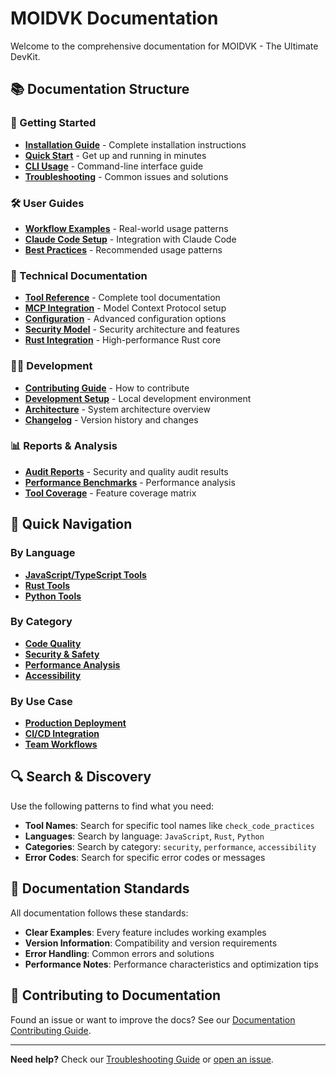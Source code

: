 # MOIDVK Documentation

Welcome to the comprehensive documentation for MOIDVK - The Ultimate DevKit.

## 📚 Documentation Structure

### 🚀 Getting Started

- **[Installation Guide](user-guide/installation.md)** - Complete installation instructions
- **[Quick Start](user-guide/getting-started.md)** - Get up and running in minutes
- **[CLI Usage](user-guide/cli-usage.md)** - Command-line interface guide
- **[Troubleshooting](user-guide/troubleshooting.md)** - Common issues and solutions

### 🛠️ User Guides

- **[Workflow Examples](user-guide/workflow-examples.md)** - Real-world usage patterns
- **[Claude Code Setup](user-guide/claude-code-setup.md)** - Integration with Claude Code
- **[Best Practices](user-guide/best-practices.md)** - Recommended usage patterns

### 🔧 Technical Documentation

- **[Tool Reference](technical/tool-reference.md)** - Complete tool documentation
- **[MCP Integration](technical/mcp-integration.md)** - Model Context Protocol setup
- **[Configuration](technical/configuration.md)** - Advanced configuration options
- **[Security Model](technical/security.md)** - Security architecture and features
- **[Rust Integration](technical/rust-integration.md)** - High-performance Rust core

### 👨‍💻 Development

- **[Contributing Guide](development/contributing.md)** - How to contribute
- **[Development Setup](development/local-testing-guide.md)** - Local development environment
- **[Architecture](development/architecture.md)** - System architecture overview
- **[Changelog](development/changelog.md)** - Version history and changes

### 📊 Reports & Analysis

- **[Audit Reports](reports/)** - Security and quality audit results
- **[Performance Benchmarks](reports/performance.md)** - Performance analysis
- **[Tool Coverage](reports/tool-coverage.md)** - Feature coverage matrix

## 🎯 Quick Navigation

### By Language

- **[JavaScript/TypeScript Tools](technical/javascript-tools.md)**
- **[Rust Tools](technical/rust-tools.md)**
- **[Python Tools](technical/python-tools.md)**

### By Category

- **[Code Quality](technical/code-quality-tools.md)**
- **[Security & Safety](technical/security-tools.md)**
- **[Performance Analysis](technical/performance-tools.md)**
- **[Accessibility](technical/accessibility-tools.md)**

### By Use Case

- **[Production Deployment](user-guide/production-deployment.md)**
- **[CI/CD Integration](user-guide/cicd-integration.md)**
- **[Team Workflows](user-guide/team-workflows.md)**

## 🔍 Search & Discovery

Use the following patterns to find what you need:

- **Tool Names**: Search for specific tool names like `check_code_practices`
- **Languages**: Search by language: `JavaScript`, `Rust`, `Python`
- **Categories**: Search by category: `security`, `performance`, `accessibility`
- **Error Codes**: Search for specific error codes or messages

## 📖 Documentation Standards

All documentation follows these standards:

- **Clear Examples**: Every feature includes working examples
- **Version Information**: Compatibility and version requirements
- **Error Handling**: Common errors and solutions
- **Performance Notes**: Performance characteristics and optimization tips

## 🤝 Contributing to Documentation

Found an issue or want to improve the docs? See our
[Documentation Contributing Guide](development/contributing.md#documentation).

---

**Need help?** Check our [Troubleshooting Guide](user-guide/troubleshooting.md) or
[open an issue](https://github.com/moikas-code/moidvk/issues).
